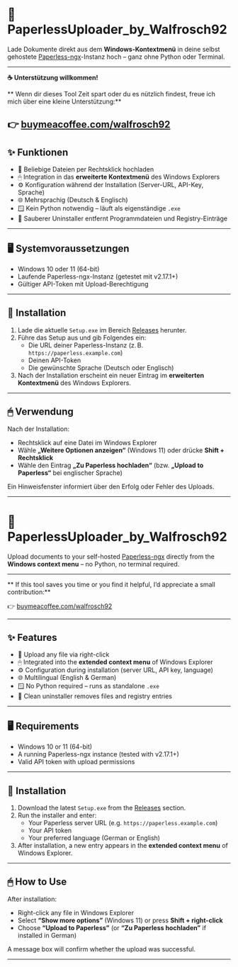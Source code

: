 # 📄 PaperlessUploader_by_Walfrosch92

Lade Dokumente direkt aus dem **Windows-Kontextmenü** in deine selbst gehostete [Paperless-ngx](https://github.com/paperless-ngx/paperless-ngx)-Instanz hoch – ganz ohne Python oder Terminal.

---

**☕️ Unterstützung willkommen!**  

** Wenn dir dieses Tool Zeit spart oder du es nützlich findest, freue ich mich über eine kleine Unterstützung:**  

👉 [buymeacoffee.com/walfrosch92](https://buymeacoffee.com/walfrosch92)
---

## ✨ Funktionen

- 📎 Beliebige Dateien per Rechtsklick hochladen
- 🖱 Integration in das **erweiterte Kontextmenü** des Windows Explorers
- ⚙️ Konfiguration während der Installation (Server-URL, API-Key, Sprache)
- 🌐 Mehrsprachig (Deutsch & Englisch)
- 🪟 Kein Python notwendig – läuft als eigenständige `.exe`
- 🧹 Sauberer Uninstaller entfernt Programmdateien und Registry-Einträge

---

## 🖥 Systemvoraussetzungen

- Windows 10 oder 11 (64-bit)
- Laufende Paperless-ngx-Instanz (getestet mit v2.17.1+)
- Gültiger API-Token mit Upload-Berechtigung

---

## 🔧 Installation

1. Lade die aktuelle `Setup.exe` im Bereich [Releases](./releases) herunter.
2. Führe das Setup aus und gib Folgendes ein:
   - Die URL deiner Paperless-Instanz (z. B. `https://paperless.example.com`)
   - Deinen API-Token
   - Die gewünschte Sprache (Deutsch oder Englisch)
3. Nach der Installation erscheint ein neuer Eintrag im **erweiterten Kontextmenü** des Windows Explorers.

---

## 🖱 Verwendung

Nach der Installation:

- Rechtsklick auf eine Datei im Windows Explorer
- Wähle **„Weitere Optionen anzeigen“** (Windows 11) oder drücke **Shift + Rechtsklick**
- Wähle den Eintrag **„Zu Paperless hochladen“** (bzw. **„Upload to Paperless“** bei englischer Sprache)

Ein Hinweisfenster informiert über den Erfolg oder Fehler des Uploads.

---


# 📄 PaperlessUploader_by_Walfrosch92

Upload documents to your self-hosted [Paperless-ngx](https://github.com/paperless-ngx/paperless-ngx) directly from the **Windows context menu** – no Python, no terminal required.

---
** If this tool saves you time or you find it helpful, I’d appreciate a small contribution:**  

👉 [buymeacoffee.com/walfrosch92](https://buymeacoffee.com/walfrosch92)

---

## ✨ Features

- 📎 Upload any file via right-click
- 🖱 Integrated into the **extended context menu** of Windows Explorer
- ⚙️ Configuration during installation (server URL, API key, language)
- 🌐 Multilingual (English & German)
- 🪟 No Python required – runs as standalone `.exe`
- 🧹 Clean uninstaller removes files and registry entries

---

## 🖥 Requirements

- Windows 10 or 11 (64-bit)
- A running Paperless-ngx instance (tested with v2.17.1+)
- Valid API token with upload permissions

---

## 🔧 Installation

1. Download the latest `Setup.exe` from the [Releases](./releases) section.
2. Run the installer and enter:
   - Your Paperless server URL (e.g. `https://paperless.example.com`)
   - Your API token
   - Your preferred language (German or English)
3. After installation, a new entry appears in the **extended context menu** of Windows Explorer.

---

## 🖱 How to Use

After installation:

- Right-click any file in Windows Explorer
- Select **“Show more options”** (Windows 11) or press **Shift + right-click**
- Choose **“Upload to Paperless”** (or **“Zu Paperless hochladen”** if installed in German)

A message box will confirm whether the upload was successful.

---

